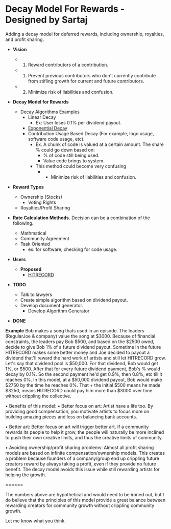 Decay Model For Rewards - Designed by Sartaj
=============================

Adding a decay model for deferred rewards, including ownership, royalties, and profit sharing.

* **Vision**
    * 1. Reward contributors of a contribution.
    * 1. Prevent previous contributors who don't currently contribute from stifling growth for current and future contributors.
    * 2. Minimize risk of liabilities and confusion.

* **Decay Model for Rewards**
    * Decay Algorithms Examples
        * Linear Decay
            * Ex: User loses 0.1% per dividend payout.
        * [Exponential Decay]("http://en.wikipedia.org/wiki/Exponential_decay")
        * Contribution Usage Based Decay (For example, logo usage, software code usage, etc).
            * Ex. A chunk of code is valued at a certain amount. The share % could go down based on:
                * % of code still being used.
                * Value code brings to system.
            * This method could become very confusing
                * - Minimize risk of liabilities and confusion. 
* **Reward Types**
    * Ownership (Stocks)
        * Voting Rights
    * Royalties/Profit Sharing
* **Rate Calculation Methods.** Decision can be a combination of the following.
    * Mathmatical 
    * Community Agreement
    * Task Oriented
        * ex: for software, checking for code usage.  

* **Users**
    * **Proposed** 
        * [HITRECORD](http://www.hitrecord.org/albums/337762/)
  
* **TODO**
    * Talk to lawyers
    * Create simple algorithm based on dividend payout.
    * Develop document generator.
        * Develop Algorithm Generator

* **DONE**


**Example**
Bob makes a song thats used in an episode. The leaders (RegularJoe & company) value the song at $3000. Because of financial constraints, the leaders pay Bob $500, and based on the $2500 owed, decide to give Bob 1% of a future dividend payout. Sometime in the future HITRECORD makes some better money and Joe decided to payout a dividend that'll reward the hard work of artists and still let HITRECORD grow. Let's say that dividend pool is $50,000. For that dividend, Bob would get 1%, or $500. After that for every future dividend payment, Bob's % would decay by 0.1%. So the second payment he'd get 0.9%, then 0.8%, etc till it reaches 0%. In this model, at a $50,000 dividend payout, Bob would make $2750 by the time he reaches 0%. That + the initial $500 means he made $3250, means HITRECORD could pay him more than $3000 over time without crippling the collective. 

• Benefits of this model:
• Better focus on art: Artist have a life too. By providing good compensation, you motivate artists to focus more on building amazing pieces and less on balancing bank accounts. 

• Better art: Better focus on art will trigger better art. If a community rewards its people to help it grow, the people will naturally be more inclined to push their own creative limits, and thus the creative limits of community.

• Avoiding ownership/profit sharing problems: Almost all profit sharing models are based on infinite compensation/ownership models. This creates a problem because founders of a company/group end up crippling future creators reward by always taking a profit, even if they provide no future benefit. The decay model avoids this issue while still rewarding artists for helping the growth.

======

The numbers above are hypothetical and would need to be ironed out, but I do believe that the principles of this model provide a great balance between rewarding creators for community growth without crippling community growth. 

Let me know what you think.


